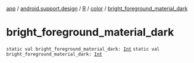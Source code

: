 [app](../../../index.md) / [android.support.design](../../index.md) / [R](../index.md) / [color](index.md) / [bright_foreground_material_dark](./bright_foreground_material_dark.md)

# bright_foreground_material_dark

`static val bright_foreground_material_dark: `[`Int`](https://kotlinlang.org/api/latest/jvm/stdlib/kotlin/-int/index.html)
`static val bright_foreground_material_dark: `[`Int`](https://kotlinlang.org/api/latest/jvm/stdlib/kotlin/-int/index.html)
